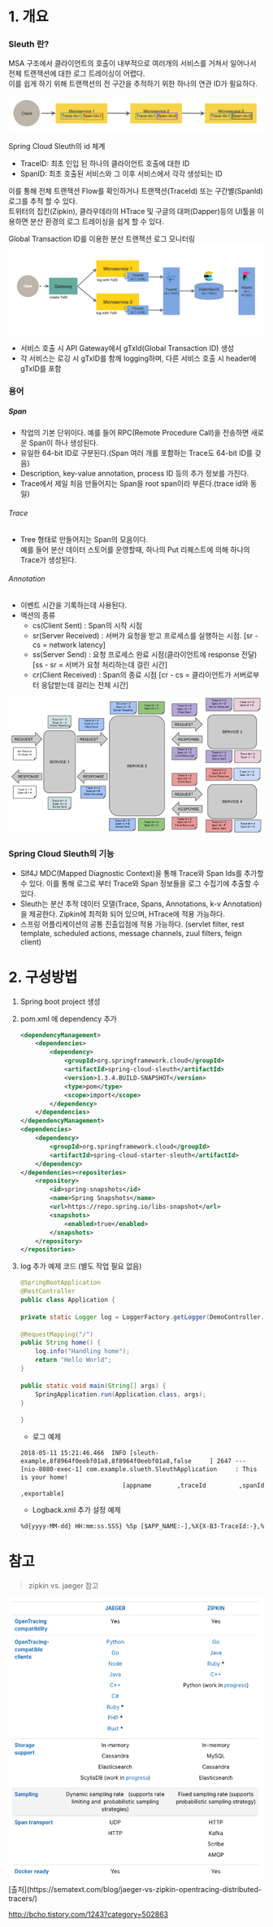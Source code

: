 # 1. 개요
### Sleuth 란?

MSA 구조에서 클라이언트의 호출이 내부적으로 여러개의 서비스를 거쳐서 일어나서 전체 트랜잭션에 대한 로그 트레이싱이 어렵다.  
이를 쉽게 하기 위해 트랜잭션의 전 구간을 추적하기 위한 하나의 연관 ID가 필요하다.  

![](../images/log-overview-tracing2.png)

Spring Cloud Sleuth의 id 체계
- TraceID: 최초 인입 된 하나의 클라이언트 호출에 대한 ID
- SpanID: 최초 호출된 서비스와 그 이후 서비스에서 각각 생성되는 ID    

이를 통해 전체 트랜잭션 Flow를 확인하거나 트랜잭션(TraceId) 또는 구간별(SpanId) 로그를 추적 할 수 있다.  
트위터의 집킨(Zipkin), 클라우데라의 HTrace 및 구글의 대퍼(Dapper)등의 UI툴을 이용하면 분산 환경의 로그 트레이싱을 쉽게 할 수 있다.  

Global Transaction ID를 이용한 분산 트랜잭션 로그 모니터링
![](../images/log-sleuth-EFK.png)
- 서비스 호출 시 API Gateway에서 gTxId(Global Transaction ID) 생성
- 각 서비스는 로깅 시 gTxID를 함께 logging하며, 다른 서비스 호출 시 header에 gTxID를 포함

### 용어
##### Span
- 작업의 기본 단위이다. 예를 들어 RPC(Remote Procedure Call)을 전송하면 새로운 Span이 하나 생성된다.  
- 유일한 64-bit ID로 구분된다.(Span 여러 개를 포함하는 Trace도 64-bit ID를 갖음)  
- Description, key-value annotation, process ID 등의 추가 정보를 가진다.
- Trace에서 제일 처음 만들어지는 Span을 root span이라 부른다.(trace id와 동일)

###### Trace
- Tree 형태로 만들어지는 Span의 모음이다.  
  예를 들어 분산 데이터 스토어를 운영할때, 하나의 Put 리퀘스트에 의해 하나의 Trace가 생성된다.

###### Annotation
- 이벤트 시간을 기록하는데 사용된다.
- 액션의 종류
  - cs(Client Sent) : Span의 시작 시점
  - sr(Server Received) : 서버가 요청을 받고 프로세스를 실행하는 시점. [sr - cs = network latency]
  - ss(Server Send) : 요청 프로세스 완료 시점(클라이언트에 response 전달) [ss - sr = 서버가 요청 처리하는데 걸린 시간]
  - cr(Client Received) : Span의 종료 시점 [cr - cs = 클라이언트가 서버로부터 응답받는데 걸리는 전체 시간]

![](../images/log-sleuth-annotation.png)


### Spring Cloud Sleuth의 기능

- Slf4J MDC(Mapped Diagnostic Context)을 통해 Trace와 Span Ids를 추가할 수 있다. 이를 통해 로그로 부터 Trace와 Span 정보들을 로그 수집기에 추출할 수 있다.
- Sleuth는 분산 추적 데이터 모델(Trace, Spans, Annotations, k-v Annotation)을 제공한다.
  Zipkin에 최적화 되어 있으며, HTrace에 적용 가능하다.
- 스프링 어플리케이션의 공통 진출입점에 적용 가능하다.
(servlet filter, rest template, scheduled actions, message channels, zuul filters, feign client)

# 2. 구성방법
1. Spring boot project 생성
2. pom.xml 에 dependency 추가
    ```xml
    <dependencyManagement>
        <dependencies>
            <dependency>
                <groupId>org.springframework.cloud</groupId>
                <artifactId>spring-cloud-sleuth</artifactId>
                <version>1.3.4.BUILD-SNAPSHOT</version>
                <type>pom</type>
                <scope>import</scope>
            </dependency>
        </dependencies>
    </dependencyManagement>
    <dependencies>
        <dependency>
            <groupId>org.springframework.cloud</groupId>
            <artifactId>spring-cloud-starter-sleuth</artifactId>
        </dependency>
    </dependencies><repositories>
        <repository>
            <id>spring-snapshots</id>
            <name>Spring Snapshots</name>
            <url>https://repo.spring.io/libs-snapshot</url>
            <snapshots>
                <enabled>true</enabled>
            </snapshots>
        </repository>
    </repositories>
    ```
3. log 추가 예제 코드 (별도 작업 필요 없음)
    ```java
    @SpringBootApplication
    @RestController
    public class Application {

    private static Logger log = LoggerFactory.getLogger(DemoController.class);

    @RequestMapping("/")
    public String home() {
        log.info("Handling home");
        return "Hello World";
    }

    public static void main(String[] args) {
        SpringApplication.run(Application.class, args);
    }

    }
    ```
    - 로그 예제
    ```text
    2018-05-11 15:21:46.466  INFO [sleuth-example,8f8964f0eebf01a8,8f8964f0eebf01a8,false     ] 2647 --- [nio-8080-exec-1] com.example.slueth.SleuthApplication     : This is your home!
                                [appname       ,traceId         ,spanId          ,exportable]
    ```

    - Logback.xml 추가 설정 예제
    ```xml
    %d{yyyy-MM-dd} HH:mm:ss.SSS} %5p [$APP_NAME:-],%X{X-B3-TraceId:-},%
    ```


# 참고
> zipkin vs. jaeger 참고
<img src='../images/zipkinVsJaeger.png'>
[출처](https://sematext.com/blog/jaeger-vs-zipkin-opentracing-distributed-tracers/)

http://bcho.tistory.com/1243?category=502863
